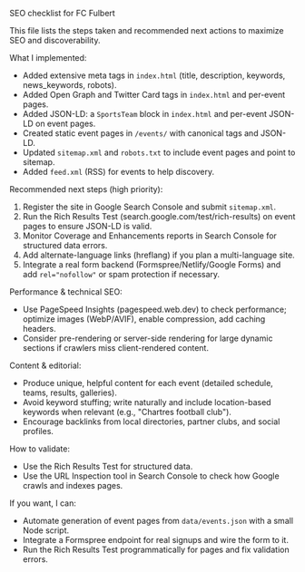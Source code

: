 SEO checklist for FC Fulbert

This file lists the steps taken and recommended next actions to maximize SEO and discoverability.

What I implemented:
- Added extensive meta tags in `index.html` (title, description, keywords, news_keywords, robots).
- Added Open Graph and Twitter Card tags in `index.html` and per-event pages.
- Added JSON-LD: a `SportsTeam` block in `index.html` and per-event JSON-LD on event pages.
- Created static event pages in `/events/` with canonical tags and JSON-LD.
- Updated `sitemap.xml` and `robots.txt` to include event pages and point to sitemap.
- Added `feed.xml` (RSS) for events to help discovery.

Recommended next steps (high priority):
1. Register the site in Google Search Console and submit `sitemap.xml`.
2. Run the Rich Results Test (search.google.com/test/rich-results) on event pages to ensure JSON-LD is valid.
3. Monitor Coverage and Enhancements reports in Search Console for structured data errors.
4. Add alternate-language links (hreflang) if you plan a multi-language site.
5. Integrate a real form backend (Formspree/Netlify/Google Forms) and add `rel="nofollow"` or spam protection if necessary.

Performance & technical SEO:
- Use PageSpeed Insights (pagespeed.web.dev) to check performance; optimize images (WebP/AVIF), enable compression, add caching headers.
- Consider pre-rendering or server-side rendering for large dynamic sections if crawlers miss client-rendered content.

Content & editorial:
- Produce unique, helpful content for each event (detailed schedule, teams, results, galleries).
- Avoid keyword stuffing; write naturally and include location-based keywords when relevant (e.g., "Chartres football club").
- Encourage backlinks from local directories, partner clubs, and social profiles.

How to validate:
- Use the Rich Results Test for structured data.
- Use the URL Inspection tool in Search Console to check how Google crawls and indexes pages.

If you want, I can:
- Automate generation of event pages from `data/events.json` with a small Node script.
- Integrate a Formspree endpoint for real signups and wire the form to it.
- Run the Rich Results Test programmatically for pages and fix validation errors.
